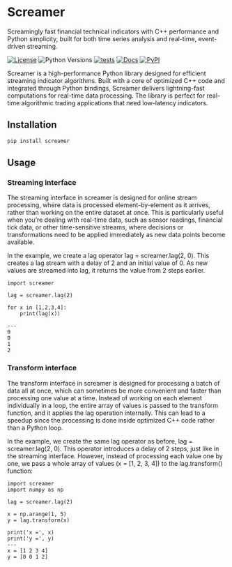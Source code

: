 # Screamer

Screamingly fast financial technical indicators with C++ performance and Python simplicity, built for both time series analysis and real-time, event-driven streaming.

[![License](https://img.shields.io/pypi/l/screamer?color=#28A745)](https://github.com/quantfinlib/screamer/blob/main/LICENSE)
![Python Versions](https://img.shields.io/pypi/pyversions/screamer)
[![tests](https://github.com/quantfinlib/screamer/actions/workflows/ci.yml/badge.svg)](https://github.com/quantfinlib/screamer/actions/workflows/test.yml)
[![Docs](https://readthedocs.org/projects/screamer/badge/?version=latest)](https://screamer.readthedocs.io/en/latest/?badge=latest) 
[![PyPI](https://img.shields.io/pypi/v/screamer)](https://pypi.org/project/screamer/)

Screamer is a high-performance Python library designed for efficient streaming indicator algorithms. Built with a core of optimized C++ code and integrated through Python bindings, Screamer delivers lightning-fast computations for real-time data processing. The library is perfect for real-time algorithmic trading applications that need low-latency indicators.

## Installation

```bash
pip install screamer
```

## Usage

### Streaming interface 

The streaming interface in screamer is designed for online stream processing, where data is processed element-by-element as it arrives, rather than working on the entire dataset at once. This is particularly useful when you’re dealing with real-time data, such as sensor readings, financial tick data, or other time-sensitive streams, where decisions or transformations need to be applied immediately as new data points become available.

In the example, we create a lag operator lag = screamer.lag(2, 0). This creates a lag stream with a delay of 2 and an initial value of 0. As new values are streamed into lag, it returns the value from 2 steps earlier.

```
import screamer

lag = screamer.lag(2)

for x in [1,2,3,4]:
    print(lag(x))

---
0
0
1
2
```

### Transform interface

The transform interface in screamer is designed for processing a batch of data all at once, which can sometimes be more convenient and faster than processing one value at a time. Instead of working on each element individually in a loop, the entire array of values is passed to the transform function, and it applies the lag operation internally. This can lead to a speedup since the processing is done inside optimized C++ code rather than a Python loop.

In the example, we create the same lag operator as before, lag = screamer.lag(2, 0). This operator introduces a delay of 2 steps, just like in the streaming interface. However, instead of processing each value one by one, we pass a whole array of values (x = [1, 2, 3, 4]) to the lag.transform() function:

```
import screamer
import numpy as np

lag = screamer.lag(2)

x = np.arange(1, 5)
y = lag.transform(x)

print('x =', x)
print('y =', y)
---
x = [1 2 3 4]
y = [0 0 1 2]
```
